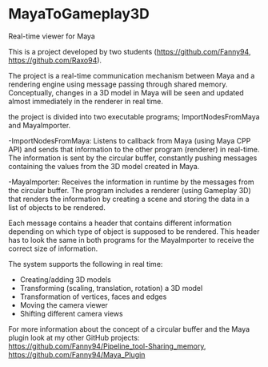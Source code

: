 # MayaToGameplay3D
Real-time viewer for Maya

This is a project developed by two students (https://github.com/Fanny94, https://github.com/Raxo94). 

The project is a real-time communication mechanism between Maya and a rendering engine using message passing through
shared memory. Conceptually, changes in a 3D model in Maya will be seen and updated almost immediately in the renderer in real time.

the project is divided into two executable programs; ImportNodesFromMaya and MayaImporter.

   -ImportNodesFromMaya: Listens to callback from Maya (using Maya CPP API) and sends that information to the other program (renderer) in real-time. The information is sent by the circular buffer, constantly pushing messages containing the values from the 3D model created in Maya.

   -MayaImporter: Receives the information in runtime by the messages from the circular buffer. The program includes a renderer (using Gameplay 3D) that renders the information by creating a scene and storing the data in a list of objects to be rendered. 

Each message contains a header that contains different information depending on which type of object is supposed to be rendered. This header has to look the same in both programs for the MayaImporter to receive the correct size of information.

The system supports the following in real time: 
- Creating/adding 3D models 
- Transforming (scaling, translation, rotation) a 3D model
- Transformation of vertices, faces and edges
- Moving the camera viewer
- Shifting different camera views 

For more information about the concept of a circular buffer and the Maya plugin look at my other GitHub projects: https://github.com/Fanny94/Pipeline_tool-Sharing_memory, https://github.com/Fanny94/Maya_Plugin 
